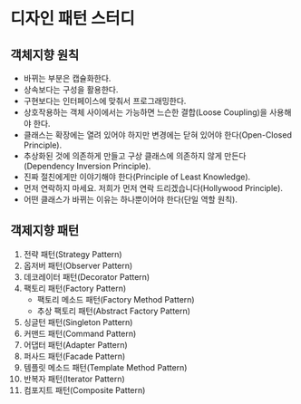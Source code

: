 # 디자인 패턴 스터디


## 객체지향 원칙
- 바뀌는 부분은 캡슐화한다.
- 상속보다는 구성을 활용한다.
- 구현보다는 인터페이스에 맞춰서 프로그래밍한다.
- 상호작용하는 객체 사이에서는 가능하면 느슨한 결합(Loose Coupling)을 사용해야 한다.
- 클래스는 확장에는 열려 있어야 하지만 변경에는 닫혀 있어야 한다(Open-Closed Principle).
- 추상화된 것에 의존하게 만들고 구상 클래스에 의존하지 않게 만든다(Dependency Inversion Principle).
- 진짜 절친에게만 이야기해야 한다(Principle of Least Knowledge).
- 먼저 연락하지 마세요. 저희가 먼저 연락 드리겠습니다(Hollywood Principle).
- 어떤 클래스가 바뀌는 이유는 하나뿐이어야 한다(단일 역할 원칙).


## 객제지향 패턴
1. 전략 패턴(Strategy Pattern)
2. 옵저버 패턴(Observer Pattern)
3. 데코레이터 패턴(Decorator Pattern)
4. 팩토리 패턴(Factory Pattern)
   - 팩토리 메소드 패턴(Factory Method Pattern)
   - 추상 팩토리 패턴(Abstract Factory Pattern)
5. 싱글턴 패턴(Singleton Pattern)
6. 커맨드 패턴(Command Pattern)
7. 어댑터 패턴(Adapter Pattern)
8. 퍼사드 패턴(Facade Pattern)
9. 템플릿 메소드 패턴(Template Method Pattern)
10. 반복자 패턴(Iterator Pattern)
11. 컴포지트 패턴(Composite Pattern)